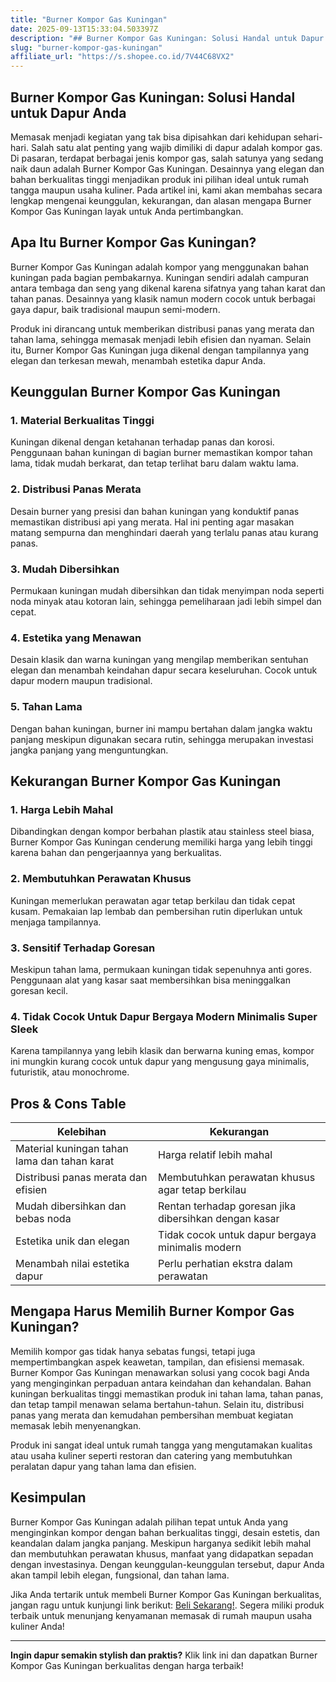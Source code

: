 ```yaml
---
title: "Burner Kompor Gas Kuningan"
date: 2025-09-13T15:33:04.503397Z
description: "## Burner Kompor Gas Kuningan: Solusi Handal untuk Dapur Anda..."
slug: "burner-kompor-gas-kuningan"
affiliate_url: "https://s.shopee.co.id/7V44C68VX2"
---
```

## Burner Kompor Gas Kuningan: Solusi Handal untuk Dapur Anda

Memasak menjadi kegiatan yang tak bisa dipisahkan dari kehidupan sehari-hari. Salah satu alat penting yang wajib dimiliki di dapur adalah kompor gas. Di pasaran, terdapat berbagai jenis kompor gas, salah satunya yang sedang naik daun adalah Burner Kompor Gas Kuningan. Desainnya yang elegan dan bahan berkualitas tinggi menjadikan produk ini pilihan ideal untuk rumah tangga maupun usaha kuliner. Pada artikel ini, kami akan membahas secara lengkap mengenai keunggulan, kekurangan, dan alasan mengapa Burner Kompor Gas Kuningan layak untuk Anda pertimbangkan.

## Apa Itu Burner Kompor Gas Kuningan?

Burner Kompor Gas Kuningan adalah kompor yang menggunakan bahan kuningan pada bagian pembakarnya. Kuningan sendiri adalah campuran antara tembaga dan seng yang dikenal karena sifatnya yang tahan karat dan tahan panas. Desainnya yang klasik namun modern cocok untuk berbagai gaya dapur, baik tradisional maupun semi-modern.

Produk ini dirancang untuk memberikan distribusi panas yang merata dan tahan lama, sehingga memasak menjadi lebih efisien dan nyaman. Selain itu, Burner Kompor Gas Kuningan juga dikenal dengan tampilannya yang elegan dan terkesan mewah, menambah estetika dapur Anda.

## Keunggulan Burner Kompor Gas Kuningan

### 1. Material Berkualitas Tinggi

Kuningan dikenal dengan ketahanan terhadap panas dan korosi. Penggunaan bahan kuningan di bagian burner memastikan kompor tahan lama, tidak mudah berkarat, dan tetap terlihat baru dalam waktu lama.

### 2. Distribusi Panas Merata

Desain burner yang presisi dan bahan kuningan yang konduktif panas memastikan distribusi api yang merata. Hal ini penting agar masakan matang sempurna dan menghindari daerah yang terlalu panas atau kurang panas.

### 3. Mudah Dibersihkan

Permukaan kuningan mudah dibersihkan dan tidak menyimpan noda seperti noda minyak atau kotoran lain, sehingga pemeliharaan jadi lebih simpel dan cepat.

### 4. Estetika yang Menawan

Desain klasik dan warna kuningan yang mengilap memberikan sentuhan elegan dan menambah keindahan dapur secara keseluruhan. Cocok untuk dapur modern maupun tradisional.

### 5. Tahan Lama

Dengan bahan kuningan, burner ini mampu bertahan dalam jangka waktu panjang meskipun digunakan secara rutin, sehingga merupakan investasi jangka panjang yang menguntungkan.

## Kekurangan Burner Kompor Gas Kuningan

### 1. Harga Lebih Mahal

Dibandingkan dengan kompor berbahan plastik atau stainless steel biasa, Burner Kompor Gas Kuningan cenderung memiliki harga yang lebih tinggi karena bahan dan pengerjaannya yang berkualitas.

### 2. Membutuhkan Perawatan Khusus

Kuningan memerlukan perawatan agar tetap berkilau dan tidak cepat kusam. Pemakaian lap lembab dan pembersihan rutin diperlukan untuk menjaga tampilannya.

### 3. Sensitif Terhadap Goresan

Meskipun tahan lama, permukaan kuningan tidak sepenuhnya anti gores. Penggunaan alat yang kasar saat membersihkan bisa meninggalkan goresan kecil.

### 4. Tidak Cocok Untuk Dapur Bergaya Modern Minimalis Super Sleek

Karena tampilannya yang lebih klasik dan berwarna kuning emas, kompor ini mungkin kurang cocok untuk dapur yang mengusung gaya minimalis, futuristik, atau monochrome.

## Pros & Cons Table

| Kelebihan                                | Kekurangan                                         |
|------------------------------------------|---------------------------------------------------|
| Material kuningan tahan lama dan tahan karat | Harga relatif lebih mahal                        |
| Distribusi panas merata dan efisien     | Membutuhkan perawatan khusus agar tetap berkilau |
| Mudah dibersihkan dan bebas noda       | Rentan terhadap goresan jika dibersihkan dengan kasar |
| Estetika unik dan elegan                | Tidak cocok untuk dapur bergaya minimalis modern |
| Menambah nilai estetika dapur           | Perlu perhatian ekstra dalam perawatan        |

## Mengapa Harus Memilih Burner Kompor Gas Kuningan?

Memilih kompor gas tidak hanya sebatas fungsi, tetapi juga mempertimbangkan aspek keawetan, tampilan, dan efisiensi memasak. Burner Kompor Gas Kuningan menawarkan solusi yang cocok bagi Anda yang menginginkan perpaduan antara keindahan dan kehandalan. Bahan kuningan berkualitas tinggi memastikan produk ini tahan lama, tahan panas, dan tetap tampil menawan selama bertahun-tahun. Selain itu, distribusi panas yang merata dan kemudahan pembersihan membuat kegiatan memasak lebih menyenangkan.

Produk ini sangat ideal untuk rumah tangga yang mengutamakan kualitas atau usaha kuliner seperti restoran dan catering yang membutuhkan peralatan dapur yang tahan lama dan efisien.

## Kesimpulan

Burner Kompor Gas Kuningan adalah pilihan tepat untuk Anda yang menginginkan kompor dengan bahan berkualitas tinggi, desain estetis, dan keandalan dalam jangka panjang. Meskipun harganya sedikit lebih mahal dan membutuhkan perawatan khusus, manfaat yang didapatkan sepadan dengan investasinya. Dengan keunggulan-keunggulan tersebut, dapur Anda akan tampil lebih elegan, fungsional, dan tahan lama.

Jika Anda tertarik untuk membeli Burner Kompor Gas Kuningan berkualitas, jangan ragu untuk kunjungi link berikut: [Beli Sekarang!](https://s.shopee.co.id/7V44C68VX2). Segera miliki produk terbaik untuk menunjang kenyamanan memasak di rumah maupun usaha kuliner Anda!

---

**Ingin dapur semakin stylish dan praktis?** Klik link ini dan dapatkan Burner Kompor Gas Kuningan berkualitas dengan harga terbaik!